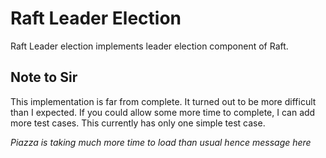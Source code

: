 Raft Leader Election
=====================

Raft Leader election implements leader election component of Raft.

Note to Sir
-------------

This implementation is far from complete. It turned out to be more difficult than I expected. If you could allow some more time to complete, I can add more test cases. This currently has only one simple test case. 

*Piazza is taking much more time to load than usual hence message here*